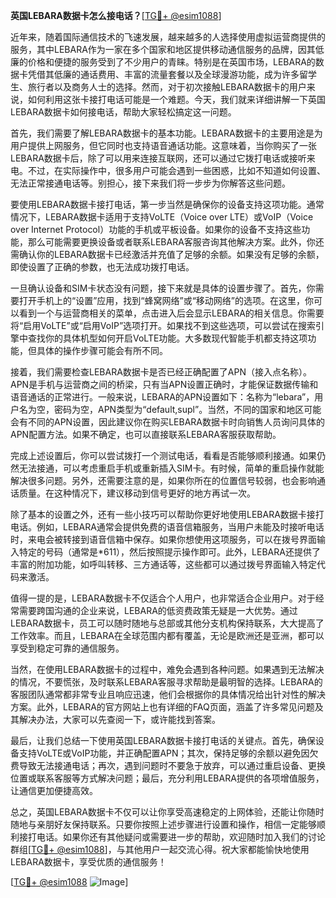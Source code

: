 **英国LEBARA数据卡怎么接电话？**[[TG💪+ @esim1088](https://t.me/s/esim1088)]

近年来，随着国际通信技术的飞速发展，越来越多的人选择使用虚拟运营商提供的服务，其中LEBARA作为一家在多个国家和地区提供移动通信服务的品牌，因其低廉的价格和便捷的服务受到了不少用户的青睐。特别是在英国市场，LEBARA的数据卡凭借其低廉的通话费用、丰富的流量套餐以及全球漫游功能，成为许多留学生、旅行者以及商务人士的选择。然而，对于初次接触LEBARA数据卡的用户来说，如何利用这张卡接打电话可能是一个难题。今天，我们就来详细讲解一下英国LEBARA数据卡如何接电话，帮助大家轻松搞定这一问题。

首先，我们需要了解LEBARA数据卡的基本功能。LEBARA数据卡的主要用途是为用户提供上网服务，但它同时也支持语音通话功能。这意味着，当你购买了一张LEBARA数据卡后，除了可以用来连接互联网，还可以通过它拨打电话或接听来电。不过，在实际操作中，很多用户可能会遇到一些困惑，比如不知道如何设置、无法正常接通电话等。别担心，接下来我们将一步步为你解答这些问题。

要使用LEBARA数据卡接打电话，第一步当然是确保你的设备支持这项功能。通常情况下，LEBARA数据卡适用于支持VoLTE（Voice over LTE）或VoIP（Voice over Internet Protocol）功能的手机或平板设备。如果你的设备不支持这些功能，那么可能需要更换设备或者联系LEBARA客服咨询其他解决方案。此外，你还需确认你的LEBARA数据卡已经激活并充值了足够的余额。如果没有足够的余额，即使设置了正确的参数，也无法成功拨打电话。

一旦确认设备和SIM卡状态没有问题，接下来就是具体的设置步骤了。首先，你需要打开手机上的“设置”应用，找到“蜂窝网络”或“移动网络”的选项。在这里，你可以看到一个与运营商相关的菜单，点击进入后会显示LEBARA的相关信息。你需要将“启用VoLTE”或“启用VoIP”选项打开。如果找不到这些选项，可以尝试在搜索引擎中查找你的具体机型如何开启VoLTE功能。大多数现代智能手机都支持这项功能，但具体的操作步骤可能会有所不同。

接着，我们需要检查LEBARA数据卡是否已经正确配置了APN（接入点名称）。APN是手机与运营商之间的桥梁，只有当APN设置正确时，才能保证数据传输和语音通话的正常进行。一般来说，LEBARA的APN设置如下：名称为“lebara”，用户名为空，密码为空，APN类型为“default,supl”。当然，不同的国家和地区可能会有不同的APN设置，因此建议你在购买LEBARA数据卡时向销售人员询问具体的APN配置方法。如果不确定，也可以直接联系LEBARA客服获取帮助。

完成上述设置后，你可以尝试拨打一个测试电话，看看是否能够顺利接通。如果仍然无法接通，可以考虑重启手机或重新插入SIM卡。有时候，简单的重启操作就能解决很多问题。另外，还需要注意的是，如果你所在的位置信号较弱，也会影响通话质量。在这种情况下，建议移动到信号更好的地方再试一次。

除了基本的设置之外，还有一些小技巧可以帮助你更好地使用LEBARA数据卡接打电话。例如，LEBARA通常会提供免费的语音信箱服务，当用户未能及时接听电话时，来电会被转接到语音信箱中保存。如果你想使用这项服务，可以在拨号界面输入特定的号码（通常是*611），然后按照提示操作即可。此外，LEBARA还提供了丰富的附加功能，如呼叫转移、三方通话等，这些都可以通过拨号界面输入特定代码来激活。

值得一提的是，LEBARA数据卡不仅适合个人用户，也非常适合企业用户。对于经常需要跨国沟通的企业来说，LEBARA的低资费政策无疑是一大优势。通过LEBARA数据卡，员工可以随时随地与总部或其他分支机构保持联系，大大提高了工作效率。而且，LEBARA在全球范围内都有覆盖，无论是欧洲还是亚洲，都可以享受到稳定可靠的通信服务。

当然，在使用LEBARA数据卡的过程中，难免会遇到各种问题。如果遇到无法解决的情况，不要慌张，及时联系LEBARA客服寻求帮助是最明智的选择。LEBARA的客服团队通常都非常专业且响应迅速，他们会根据你的具体情况给出针对性的解决方案。此外，LEBARA的官方网站上也有详细的FAQ页面，涵盖了许多常见问题及其解决办法，大家可以先查阅一下，或许能找到答案。

最后，让我们总结一下使用英国LEBARA数据卡接打电话的关键点。首先，确保设备支持VoLTE或VoIP功能，并正确配置APN；其次，保持足够的余额以避免因欠费导致无法接通电话；再次，遇到问题时不要急于放弃，可以通过重启设备、更换位置或联系客服等方式解决问题；最后，充分利用LEBARA提供的各项增值服务，让通信更加便捷高效。

总之，英国LEBARA数据卡不仅可以让你享受高速稳定的上网体验，还能让你随时随地与亲朋好友保持联系。只要你按照上述步骤进行设置和操作，相信一定能够顺利接打电话。如果你还有其他疑问或需要进一步的帮助，欢迎随时加入我们的讨论群组[[TG💪+ @esim1088](https://t.me/s/esim1088)]，与其他用户一起交流心得。祝大家都能愉快地使用LEBARA数据卡，享受优质的通信服务！

[[TG💪+ @esim1088](https://t.me/s/esim1088) ![Image](https://i.postimg.cc/4NQfJmqS/Snipaste-2025-05-13-00-14-12.png)]